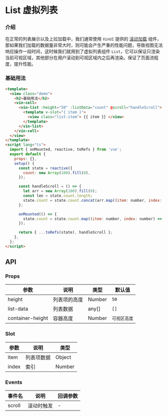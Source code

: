 # List 虚拟列表

### 介绍

在正常的列表展示以及上拉加载中，我们通常使用 `VinUI` 提供的 [滚动加载](/docs/components/infiniteloading/index.html) 组件，那如果我们加载的数据量非常大时，则可能会产生严重的性能问题，导致视图无法响应操作一段时间，这时候我们就用到了虚拟列表组件 `List`，它可以保证只渲染当前可视区域，其他部分在用户滚动到可视区域内之后再渲染。保证了页面流程度，提升性能。

### 基础用法

```html
<template>
  <view class="demo">
    <h2>基础用法</h2>
    <vin-cell>
      <vin-list :height="50" :listData="count" @scroll="handleScroll">
        <template v-slot="{ item }">
          <view class="list-item"> {{ item }} </view>
        </template>
      </vin-list>
    </vin-cell>
  </view>
</template>
<script lang="ts">
  import { onMounted, reactive, toRefs } from 'vue';
  export default {
    props: {},
    setup() {
      const state = reactive({
        count: new Array(100).fill(0),
      });

      const handleScroll = () => {
        let arr = new Array(100).fill(0);
        const len = state.count.length;
        state.count = state.count.concat(arr.map((item: number, index: number) => len + index + 1));
      };

      onMounted(() => {
        state.count = state.count.map((item: number, index: number) => index + 1);
      });

      return { ...toRefs(state), handleScroll };
    },
  };
</script>
```

## API

### Props

| 参数             | 说明         | 类型   | 默认值       |
| ---------------- | ------------ | ------ | ------------ |
| height           | 列表项的高度 | Number | `50`         |
| list-data        | 列表数据     | any[]  | `[]`         |
| container-height | 容器高度     | Number | `可视区高度` |

### Slot

| 参数  | 说明       | 类型   |
| ----- | ---------- | ------ |
| item  | 列表项数据 | Object |
| index | 索引       | Number |

### Events

| 事件名 | 说明       | 回调参数 |
| ------ | ---------- | -------- |
| scroll | 滚动时触发 | -        |
